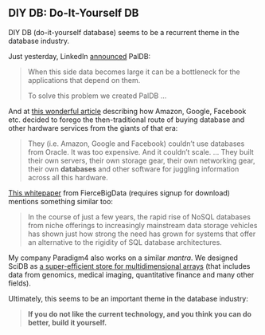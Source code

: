 ﻿## DIY DB: Do-It-Yourself DB

DIY DB (do-it-yourself database) seems to be a recurrent theme in the database industry.

Just yesterday, LinkedIn [announced](https://engineering.linkedin.com/blog/2015/10/open-sourcing-paldb--a-lightweight-companion-for-storing-side-da) PalDB:

> When this side data becomes large it can be a bottleneck for the applications that depend on them.
> 
> To solve this problem we created PalDB ...

And at [this wonderful article](http://www.wired.com/2015/10/meet-walking-dead-hp-cisco-dell-emc-ibm-oracle) describing how Amazon, Google, Facebook etc. decided to forego the then-traditional route of buying database and other hardware services from the giants of that era:

> They (i.e. Amazon, Google and Facebook) couldn’t use databases from Oracle. It was too expensive. And it couldn’t scale. ... They built their own servers, their own storage gear, their own networking gear, their own **databases** and other software for juggling information across all this hardware.

[This whitepaper](https://pages.questexweb.com/Evolving-Data-Architecture.html?source=spon) from FierceBigData (requires signup for download) mentions something similar too:

> In the course of just a few years, the rapid rise of NoSQL databases from niche offerings to increasingly mainstream data storage vehicles has shown just how strong the need has grown for systems that offer an alternative to the rigidity of SQL database architectures.

My company Paradigm4 also works on a similar _mantra_. We designed SciDB as [a super-efficient store for multidimensional arrays](http://www.paradigm4.com/) (that includes data from genomics, medical imaging, quantitative finance and many other fields).

Ultimately, this seems to be an important theme in the database industry:

> **If you do not like the current technology, and you think you can do better, build it yourself.**

